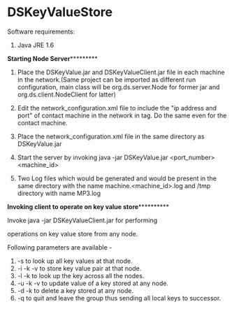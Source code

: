 DSKeyValueStore
===============
Software requirements:
1. Java JRE 1.6

******************Starting Node Server***************************

1. Place the DSKeyValue.jar and DSKeyValueClient.jar file in each machine in the network.(Same project can be imported as different run configuration, main class will be org.ds.server.Node for former jar and org.ds.client.NodeClient for latter)

2. Edit the network_configuration.xml file to include the "ip address and port" of contact machine in the network in <contactMachine> tag. Do the same even for the contact machine.
3. Place the network_configuration.xml file in the same directory as DSKeyValue.jar
4. Start the server by invoking java -jar DSKeyValue.jar <port_number> <machine_id>
5. Two Log files which would be generated and would be present in the same directory with the name machine.<machine_id>.log and /tmp directory with name MP3.log

******************Invoking client to operate on key value store****************************

Invoke java -jar DSKeyValueClient.jar <parameters> for performing 

operations on key value store from any node.

Following parameters are available -
1. -s 				to look up all key values at that node.
2. -i -k <key> -v <value> 	to store key value pair at that node.
3. -l -k <key> 			to look up the key across all the nodes.
4. -u -k <key> -v <value> 	to update value of a key stored at any node.
5. -d -k <key> 			to delete a key stored at any node.
6. -q 				to quit and leave the group thus sending all local keys to successor.



